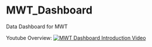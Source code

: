 # MWT_Dashboard
 Data Dashboard for MWT

Youtube Overview:
[![MWT Dashboard Introduction Video](http://img.youtu.be/xbQ0CRUCnZs/0.jpg)](https://youtu.be/xbQ0CRUCnZs "MWT Dashboard Introduction Video")
